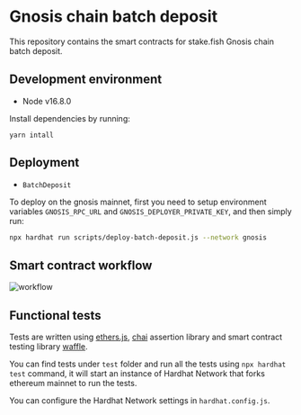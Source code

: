# Gnosis chain batch deposit 

This repository contains the smart contracts for stake.fish Gnosis chain batch deposit.

## Development environment

* Node v16.8.0

Install dependencies by running:
```
yarn intall
```

## Deployment

* `BatchDeposit`

To deploy on the gnosis mainnet, first you need to setup environment variables `GNOSIS_RPC_URL` and `GNOSIS_DEPLOYER_PRIVATE_KEY`, and then simply run:

```bash
npx hardhat run scripts/deploy-batch-deposit.js --network gnosis
```

## Smart contract workflow
![workflow](https://i.imgur.com/1iuFyUo.png)


## Functional tests

Tests are written using [ethers.js](https://github.com/ethers-io/ethers.js/), [chai](https://www.chaijs.com/) assertion library and smart contract testing library [waffle](https://github.com/EthWorks/Waffle).

You can find tests under `test` folder and run all the tests using `npx hardhat test` command, it will start an instance of Hardhat Network that forks ethereum mainnet to run the tests.

You can configure the Hardhat Network settings in `hardhat.config.js`.

